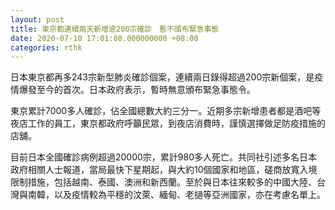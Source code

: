 ```yaml
---
layout: post
title: 東京都連續兩天新增逾200宗確診　暫不頒布緊急事態
date: 2020-07-10 17:01:00.000000000 +08:00
categories: rthk
---
```


日本東京都再多243宗新型肺炎確診個案，連續兩日錄得超過200宗新個案，是疫情爆發至今的首次。日本政府表示，暫時無意頒布緊急事態令。

東京累計7000多人確診，佔全國總數大約三分一。近期多宗新增患者都是酒吧等夜店工作的員工，東京都政府呼籲民眾，到夜店消費時，謹慎選擇做足防疫措施的店舖。

目前日本全國確診病例超過20000宗，累計980多人死亡。共同社引述多名日本政府相關人士報道，當局最快下星期起，與大約10個國家和地區，磋商放寬入境限制措施，包括越南、泰國、澳洲和新西蘭。至於與日本往來較多的中國大陸、台灣與南韓，以及疫情較為平穩的汶萊、緬甸、老撾等亞洲國家，亦在考慮名單上。
